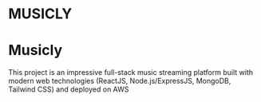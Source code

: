 
# MUSICLY
# Musicly
This project is an impressive full-stack music streaming platform built with modern web technologies (ReactJS, Node.js/ExpressJS, MongoDB, Tailwind CSS) and deployed on AWS
